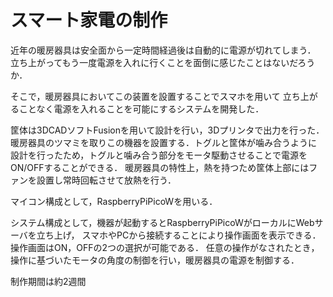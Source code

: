 # スマート家電の制作

近年の暖房器具は安全面から一定時間経過後は自動的に電源が切れてしまう．
立ち上がってもう一度電源を入れに行くことを面倒に感じたことはないだろうか．

そこで，暖房器具においてこの装置を設置することでスマホを用いて
立ち上がることなく電源を入れることを可能にするシステムを開発した．

筐体は3DCADソフトFusionを用いて設計を行い，3Dプリンタで出力を行った． 
暖房器具のツマミを取りこの機器を設置する．トグルと筐体が噛み合うように
設計を行ったため，トグルと噛み合う部分をモータ駆動させることで電源をON/OFFすることができる．
暖房器具の特性上，熱を持つため筐体上部にはファンを設置し常時回転させて放熱を行う．

マイコン構成として，RaspberryPiPicoWを用いる．

システム構成として，機器が起動するとRaspberryPiPicoWがローカルにWebサーバを立ち上げ， 
スマホやPCから接続することにより操作画面を表示できる． 
操作画面はON，OFFの2つの選択が可能である． 任意の操作がなされたとき，
操作に基づいたモータの角度の制御を行い，暖房器具の電源を制御する．


制作期間は約2週間
